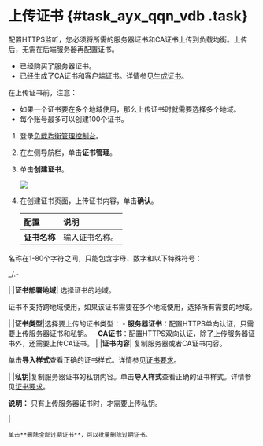 # 上传证书 {#task_ayx_qqn_vdb .task}

配置HTTPS监听，您必须将所需的服务器证书和CA证书上传到负载均衡。上传后，无需在后端服务器再配置证书。

-   已经购买了服务器证书。
-   已经生成了CA证书和客户端证书。详情参见[生成证书](cn.zh-CN/用户指南（新版控制台）/证书管理/生成CA证书.md#)。

在上传证书前，注意：

-   如果一个证书要在多个地域使用，那么上传证书时就需要选择多个地域。
-   每个账号最多可以创建100个证书。

1.  登录[负载均衡管理控制台](https://slb.console.aliyun.com/slb)。 
2.  在左侧导航栏，单击**证书管理**。 
3.  单击**创建证书**。 

    ![](http://static-aliyun-doc.oss-cn-hangzhou.aliyuncs.com/assets/img/15677/15368147077477_zh-CN.png)

4.  在创建证书页面，上传证书内容，单击**确认**。 

    |配置|说明|
    |:-|:-|
    |**证书名称**| 输入证书名称。

 名称在1-80个字符之间，只能包含字母、数字和以下特殊符号：

 \_/.-

 |
    |**证书部署地域**| 选择证书的地域。

 证书不支持跨地域使用，如果该证书需要在多个地域使用，选择所有需要的地域。

 |
    |**证书类型**|选择要上传的证书类型：    -   **服务器证书**：配置HTTPS单向认证，只需要上传服务器证书和私钥。
    -   **CA证书**：配置HTTPS双向认证，除了上传服务器证书外，还需要上传CA证书。
|
    |**证书内容**| 复制服务器或者CA证书内容。

 单击**导入样式**查看正确的证书样式。详情参见[证书要求](cn.zh-CN/用户指南（新版控制台）/证书管理/证书要求.md#)。

 |
    |**私钥**|复制服务器证书的私钥内容。单击**导入样式**查看正确的证书样式。详情参见[证书要求](cn.zh-CN/用户指南（新版控制台）/证书管理/证书要求.md#)。

**说明：** 只有上传服务器证书时，才需要上传私钥。

|

    单击**删除全部过期证书**，可以批量删除过期证书。


